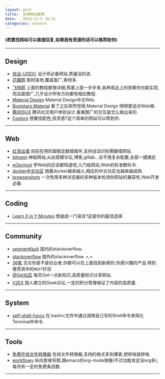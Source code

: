 ```yaml
---
layout: post
title:  实用网站推荐
date:   2014-11-5 10:31
categories: network
---
```


#### (若要找网站可以直接回复,如果我有资源的话可以推荐给你)

---

## Design

* [优设-UISDC](http://www.uisdc.com/) 设计师必备网站,质量没的说.
* [花瓣网](http://huaban.com/) 取材圣地,覆盖面广,素材多.
* [飞特网](http://www.fevte.com/plan/ps/) 上面的教程都很详细,照着上面一步步来,各种高达上的效果你也能实现,而且面很广,几乎设计所有方向都有相应教程.
* [Material Design](http://design.jikexueyuan.com/?hmsr=dbanotes_material) Material Design中文Wiki.
* [Bootstarp Material](http://fezvrasta.github.io/bootstrap-material-design/) 看了之后突然觉得,Material Design 明明更适合Web嘛.
* [腾讯ISUX](http://isux.tencent.com/) 腾讯社交用户体验设计,看看鹅厂的交互是怎么做出来的.
* [Coolors](http://coolors.co/) 想要找配色,找灵感?这个简单的网站可以帮到你.

---

## Web

* [红杏出墙](http://honx.in/i/VDZK_c6vD3N_Jgoj) 目前在用的超稳定翻墙插件,支持自动识别需翻墙网站.
* [bitnami](https://bitnami.com/) 神级网站,从此搭建论坛,博客,gitlab...全不用复杂配置,全部一键搞定.
* [w3school](http://www.w3school.com.cn/) 学Web的应该都知道吧,入门级网站,Web的标准教科书.
* [docker中文社区](https://docker.cn/) 随着docker越来越火,相应的中文社区也越来越成熟.
* [browsershots](http://browsershots.org/) 一次性用多种浏览器的多种版本检测你网站的兼容性,Web开发必备.

---

## Coding

* [Learn X in Y Minutes](http://learnxinyminutes.com/) 想速成一门语言?这是你的最佳选择.

---

## Community

* [segmentfault](http://segmentfault.com/) 国内的stackoverflow.
* [stackoverflow](http://stackoverflow.com/) 国外的stackoverflow. =,=
* [36氪](http://www.36kr.com/) 无论你是不是创业者,你都可以在上面找到新颖的,你感兴趣的产品.特别推荐其中的`NEXT`栏目
* [@Get社区](http://get.jobdeer.com/) 每天Get一点新知识,高质量知识分享网站.
* [V2EX](http://www.v2ex.com/) 国人建立的Geek论坛,一定的积分管理保证了内容的高质量.

---

## System

* [self-shell-funcs](https://github.com/luckyshq/self-shell-funcs) 在.bashrc文件中通过调用自己写的Shell命令来简化Terminal中命令.

---

## Tools

* [免费在线文件转换器](http://cn.office-converter.com/) 在线文件转换器,支持的格式多到爆表,想转啥就转啥.
* [workflowy](https://workflowy.com/) 纵向思维导图,跟emacs的org-mode很像(不过功能肯定没org多),每月有一定的免费条目数.

---
